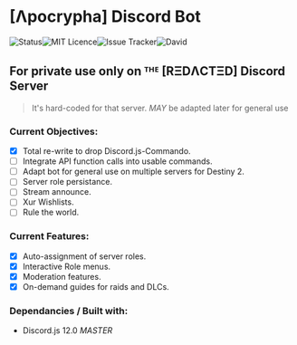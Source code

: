 # [Λpocrypha] Discord Bot
![Status](https://img.shields.io/badge/Status-live-green)![MIT Licence](https://img.shields.io/github/license/teknirekt/Apocrypha2)![Issue Tracker](https://img.shields.io/github/issues/teknirekt/Apocrypha2)![David](https://img.shields.io/david/Teknirekt/Apocrypha2)
## For **private use only** on ᵀᴴᴱ [RΞDΛCTΞD] Discord Server
> It's hard-coded for that server. *MAY* be adapted later for general use

### Current Objectives:
- [x] Total re-write to drop Discord.js-Commando.
- [ ] Integrate API function calls into usable commands.
- [ ] Adapt bot for general use on multiple servers for Destiny 2.
- [ ] Server role persistance.
- [ ] Stream announce.
- [ ] Xur Wishlists.
- [ ] Rule the world.

### Current Features:
- [x] Auto-assignment of server roles.
- [x] Interactive Role menus.
- [x] Moderation features.
- [x] On-demand guides for raids and DLCs.

### Dependancies / Built with:
- Discord.js 12.0 *MASTER*
